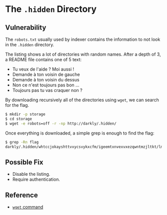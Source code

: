 # The `.hidden` Directory

## Vulnerability

The `robots.txt` usually used by indexer contains the information to not look in the `.hidden` directory.

The listing shows a lot of directories with random names.
After a depth of 3, a README file contains one of 5 text:
- Tu veux de l'aide ? Moi aussi !
- Demande à ton voisin de gauche
- Demande à ton voisin du dessus
- Non ce n'est toujours pas bon ...
- Toujours pas tu vas craquer non ?

By downloading recursively all of the directories using `wget`, we can search for the flag.

```bash
$ mkdir -p storage
$ cd storage
$ wget -e robots=off -r -np http://darkly/.hidden/
```

Once everything is downloaded, a simple grep is enough to find the flag:
```bash
$ grep -Rn flag
darkly/.hidden/whtccjokayshttvxycsvykxcfm/igeemtxnvexvxezqwntmzjltkt/lmpanswobhwcozdqixbowvbrhw/README:1:Hey, here is your flag : ...
```

## Possible Fix

- Disable the listing.
- Require authentication.

## Reference

- [`wget` command](https://gist.github.com/simonw/27e810771137408fd7834ad153750c41)
